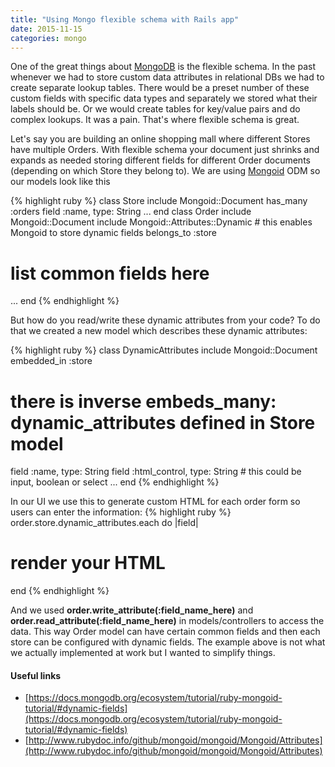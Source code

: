 ```yaml
---
title: "Using Mongo flexible schema with Rails app"
date: 2015-11-15
categories: mongo
---
```


One of the great things about [MongoDB](https://www.mongodb.org/) is the flexible schema.  In the past whenever we had to store custom data attributes in relational DBs we had to create separate lookup tables.  There would be a preset number of these custom fields with specific data types and separately we stored what their labels should be.  Or we would create tables for key/value pairs and do complex lookups.  It was a pain.  That's where flexible schema is great.

Let's say you are building an online shopping mall where different Stores have multiple Orders.  With flexible schema your document just shrinks and expands as needed storing different fields for different Order documents (depending on which Store they belong to).  We are using [Mongoid](https://github.com/mongodb/mongoid) ODM so our models look like this

{% highlight ruby %}
class Store
  include Mongoid::Document
  has_many :orders
  field :name,                  type: String
  ...
end
class Order
  include Mongoid::Document
  include Mongoid::Attributes::Dynamic # this enables Mongoid to store dynamic fields
  belongs_to :store
  # list common fields here
  ...
end
{% endhighlight %}

But how do you read/write these dynamic attributes from your code?  To do that we created a new model which describes these dynamic attributes:

{% highlight ruby %}
class DynamicAttributes
  include Mongoid::Document
  embedded_in :store
  # there is inverse embeds_many: dynamic_attributes defined in Store model
  field :name,                  type: String
  field :html_control,          type: String # this could be input, boolean or select
  ...
end
{% endhighlight %}

In our UI we use this to generate custom HTML for each order form so users can enter the information:
{% highlight ruby %}
order.store.dynamic_attributes.each do |field|
  # render your HTML
end
{% endhighlight %}

And we used **order.write_attribute(:field_name_here)** and **order.read_attribute(:field_name_here)** in models/controllers to access the data.  This way Order model can have certain common fields and then each store can be configured with dynamic fields.  The example above is not what we actually implemented at work but I wanted to simplify things.

#### Useful links
* [https://docs.mongodb.org/ecosystem/tutorial/ruby-mongoid-tutorial/#dynamic-fields](https://docs.mongodb.org/ecosystem/tutorial/ruby-mongoid-tutorial/#dynamic-fields)
* [http://www.rubydoc.info/github/mongoid/mongoid/Mongoid/Attributes](http://www.rubydoc.info/github/mongoid/mongoid/Mongoid/Attributes)
